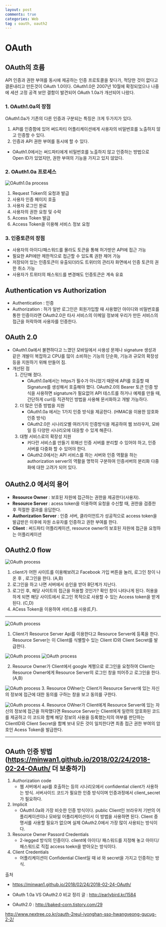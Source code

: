 ```yaml
---
layout: post
comments: true
categories: Web
tag : oauth, oauth2
---
```


# OAuth

## OAuth의 흐름
API 인증과 권한 부여를 동시에 제공하는 인증 프로토콜을 찾다가, 적당한 것이 없다고 결론내리고 만든것이 OAuth 1.0이다. OAuth1.0은 2007년 10월에 확정되었으나 나중에 세션 고정 공격 보안 결함이 발견되어 OAuth 1.0a가 개선되어 나왔다.

### 1. OAuth1.0a의 장점
OAuth1.0a가 기존의 다른 인증과 구분되는 특징은 크게 두가지가 있다.
1. API를 인증함에 있어 써드파티 어플리케이션에게 사용자의 비밀번호를 노출하지 않고 인증할 수 있다.
2. 인증과 API 권한 부여를 동시에 할 수 있다.
- OAuth1.0에서는 써드파티에게 비밀번호를 노출하지 않고 인증하는 방법으로 Open ID가 있었지만, 권한 부여의 기능을 가지고 있지 않았다.


### 2. OAuth1.0a 프로세스
![OAuth1.0a process](./../../assets/oauth1.0a_process.PNG)
1. Request Token의 요청과 발급
2. 사용자 인증 페이지 호출
3. 사용자 로그인 완료
4. 사용자의 권한 요청 및 수락
5. Access Token 발급
6. Access Token을 이용해 서비스 정보 요청

### 3. 인증토큰의 장점
- 사용자의 아이디/패스워드를 몰라도 토큰을 통해 허가받은 API에 접근 가능
- 필요한 API에만 제한적으로 접근할 수 있도록 권한 제어 가능
- 저장되어 있는 인증토큰이 유출되더라도 트위터의 관리자 화면에서 인증 토큰의 권한 취소 가능
- 사용자가 트위터의 패스워드를 변경해도 인증토큰은 계속 유효

## Authentication vs Authorization
- Authentication : 인증
- Authorization : 허가
일반 로그인은 회원가입할 때 사용했던 아이디와 비밀번호를 통한 인증이라면 OAuth2.0은 타사 서비스의 이메일 정보에 우리가 만든 서비스의 접근을 허락하여 사용자를 인증한다.

## OAuth 2.0
- OAuth1.0a에서 불편하다고 느꼈던 모바일에서 사용성 문제나 signature 생성과 같은 개발이 복잡하고 CPU를 많이 소비하는 기능의 단순화, 기능과 규모의 확장성 등을 지원하기 위해 만들어 짐.
- 개선된 점
    1. 간단해 졌다.
        - OAuth1.0a에서는 https가 필수가 아니었기 때문에 API를 호출할 때 Signature를 생성해서 호출해야 했다. OAuth2.0의 Bearer 토큰 인증 방식을 사용하면 signature가 필요없어 API 테스트를 하거나 예제를 만들 때, 간단하게 curl등 직관적인 방법을 사용해 문서화하고 개발 가능하다.
    2. 더 많은 인증 방법을 지원
        - OAuth1.0a 에서는 1가지 인증 방식을 제공한다. (HMAC을 이용한 암호화 인증 방식)
        - OAuth2.0은 시나리오별 여러가지 인증방식을 제공하여 웹 브라우저, 모바일 등 다양한 시나리오에 대응할 수 있게 해준다.
    3. 대형 서비스로의 확장성 지원
        - 커다란 서비스를 만들기 위해선 인증 서버를 분리할 수 있어야 하고, 인증 서버를 다중화 할 수 있어야 한다.
        - OAuth2.0에서는 API 서비스를 하는 서버와 인증 역활을 하는 authorization server의 역활을 명학히 구분하여 인증서버의 분리화 다중화에 대한 고려가 되어 있다.

## OAuth2.0 에서의 용어
- **Resource Owner** : 보호된 자원에 접근하는 권한을 제공한다(사용자). 
- **Resource Server** : acess token을 이용하여 요청을 수신할 때, 권한을 검증한 후 적절한 결과를 응답한다.
- **Authorization Server** : 인증 서버, 클라이언트가 성공적으로 access token을 발급받은 이후에 자원 소유자를 인증하고 권한 부여를 한다.
- **Client** : 써드파티 어플리케이션, resource owner의 보호된 자원에 접근을 요청하는 어플리케이션

## OAuth2.0 flow
![OAuth process](./../../assets/oauth2.0_flow.PNG)
1. client가 어떤 사이트를 이용해보려고 Facebook 가입 버튼을 눌러, 로그인 창이 나온 후 , 로그인을 한다. (A,B)
2. 로그인을 하고 나면 서버에서 승인을 받아 B단계가 지난다.
3. 로그인 후, 해당 사이트의 접근을 허용할 것인가? 확인 창이 나타나게 된다. 허용을 하게 되면 해당 사이트에서 로그인 목적으로 사용할 수 있는 Access token을 받게 된다. (C,D)
4. ACess Token을 이용하여 서비스를 사용(E,F).
---
![OAuth process](./../../assets/oauth_flow1.PNG)
1. Client가 Resource Server Api를 이용한다고 Resource Server에 등록을 한다. Resource Server는 이 Client를 식별할수 있는 Client ID와 Client Secret를 발급한다.

![OAuth process](./../../assets/oauth_flow2.PNG)
![OAuth process](./../../assets/oauth_flow3.PNG)

2. Resource Owner가 Client에서 google 계쩡으로 로그인을 요청하여 Client는 Resource Owner에게 Resource Server의 로그인 창을 띄어주고 로그인을 한다. (A,B)

![OAuth process](./../../assets/oauth_flow4.PNG)
3. Resource OWner는 Client가 Resource Server에 있는 자신의 정보에 접근에 대한 동의를 구하는 창을 보고 동의를 구한다. 

![OAuth process](./../../assets/oauth_flow5.PNG)
4. Resource OWner가 Client에게 Resource Server에 있는 자신의 정보에 접근을 허락했다면 Resource Server는 Client에게 일련의 암호화된 코드를 제공하고 이 코드와 함꼐 해당 정보의 사용을 등록했는지의 여부를 판단하는 ClientID와 Client Secret을 함꼐 보내 모든 것이 일치한다면 최종 접근 권한 부여의 암호인 Acess Token을 발급한다.

---



## OAuth 인증 방법 (https://minwan1.github.io/2018/02/24/2018-02-24-OAuth/ 더 보충하기)
1. Authorization code
    - 웹 서버에서 api를 호출하는 등의 시나리오에서 confidential client가 사용하는 방식. 서버사이드 코드가 필요한 인증 방식이며 인증과정에서 client_secret가 필요하다.
2. Implicit
    - OAuth1.0a와 가장 비슷한 인증 방식이다. public Client인 브라우저 기반의 어플리케이션이나 모바일 어플리케이션이서 이 방법을 사용하면 된다. Client 증명서를 사용할 필요가 없으며 실제 OAuth2.0에서 가장 많이 사용되는 방식이다.
3. Resource Owner Passord Credentials
    - 2-legged 방식의 인증이다. client에 아이디/ 패스워드를 지정해 놓고 아이디/패스워드로 직접 access toekn을 받아오는 방식이다.
4. Client Credentials
    - 어플리케이션이  Confidential Client일 때 id 와 secret을 가지고 인증하는 방식.


출처
- https://minwan1.github.io/2018/02/24/2018-02-24-OAuth/

- OAuth 1.0a VS OAuth2.0 비교 정리 글 : http://earlybird.kr/1584
- OAuth2.0 : http://baked-corn.tistory.com/29

http://www.nextree.co.kr/oauth-2reul-iyonghan-sso-hwangyeong-gucug-2-2/

